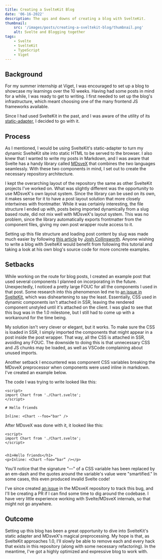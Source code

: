 ```yaml
---
title: Creating a SvelteKit Blog
date: '06-16-2022'
description: The ups and downs of creating a blog with SvelteKit.
thumbnail:
    src: '/images/posts/creating-a-sveltekit-blog/thumbnail.png'
    alt: Svelte and Blogging together
tags:
    - Svelte
    - SvelteKit
    - TypeScript
    - Viget
---
```


<script>
import ImageLink from '$lib/components/ImageLink.svelte';
import CodeComparison from '$lib/components/markdown/CodeComparison.svelte';
import { BASE_URL } from '$lib/env';
</script>

## Background

For my summer internship at <ImageLink href="https://www.viget.com/" svg="{BASE_URL}/icons/viget.svg#icon">Viget</ImageLink>, I was encouraged to set up a blog to showcase my learnings over the 10 weeks. Having had some posts in mind for a while, I was ready to get to writing. I first needed to set up the blog's infrastructure, which meant choosing one of the many frontend JS frameworks available.

Since I had used SvelteKit in the past, and I was aware of the utility of its [static-adapter](https://kit.svelte.dev/docs/adapters#supported-environments-static-sites), I decided to go with it.

## Process

As I mentioned, I would be using SvelteKit's static-adapter to turn my dynamic SvelteKit site into static HTML to be served to the browser. I also knew that I wanted to write my posts in Markdown, and I was aware that Svelte has a handy library called [MDsveX](https://mdsvex.pngwn.io/) that combines the two languages seamlessly. With these two components in mind, I set out to create the necessary repository architecture.

I kept the overarching layout of the repository the same as other SvelteKit projects I've worked on. What was slightly different was the opportunity to use MDsveX's own layout system. Since the library can be used on its own, it makes sense for it to have a post layout solution that more closely intertwines with frontmatter. While it was certainly interesting, the file structure I ended up with, posts being imported dynamically from a slug based route, did not mix well with MDsveX's layout system. This was no problem, since the library automatically exports frontmatter from the component files, giving my own post wrapper route access to it.

Setting up this file structure and loading post content by slug was made much easier by following [this article](https://joshcollinsworth.com/blog/build-static-sveltekit-markdown-blog) by [Josh Collinsworth](https://joshcollinsworth.com/). Anyone wishing to write a blog with SvelteKit would benefit from following this tutorial and taking a look at his own blog's source code for more concrete examples.

## Setbacks

While working on the route for blog posts, I created an example post that used several components I planned on incorporating in the future. Unexpectedly, I noticed a pretty large FOUC for all the components I used in that post. Some research into this phenomenon led me to [an issue in SvelteKit](https://github.com/sveltejs/kit/issues/5137), which was disheartening to say the least. Essentially, CSS used in dynamic components isn't attached in SSR, leaving the rendered component unstyled until it's attached on the client. I was glad to see that this bug was in the 1.0 milestone, but I still had to come up with a workaround for the time being.

My solution isn't very clever or elegant, but it works. To make sure the CSS is loaded in SSR, I simply imported the components that might appear in a post inside the post wrapper. That way, all the CSS is attached in SSR, avoiding any FOUC. The downside to doing this is that unnecessary CSS and JS chunks may be loaded, as well as VSCode complaining about unused imports.

Another setback I encountered was component CSS variables breaking the MDsveX preprocessor when components were used inline in markdown. I've created an example below.

<div class="full-width">
<CodeComparison>

<div slot="first">

The code I was trying to write looked like this:

```svelte
<script>
import Chart from './Chart.svelte';
</script>

# Hello friends

Inline: <Chart --foo="bar" />
```
</div>

<div slot="second">

After MDsveX was done with it, it looked like this:

```svelte
<script>
import Chart from './Chart.svelte';
</script>


<h1>Hello friends</h1>
<p>Inline: <Chart —foo=“bar” /></p>
```
</div>

</CodeComparison>
</div>

You'll notice that the signature "&ndash;&ndash;" of a CSS variable has been replaced by an em-dash and the quotes around the variable's value were "smartified." In some cases, this even produced invalid Svelte code!

I've since created [an issue](https://github.com/pngwn/MDsveX/issues/459) in the MDsveX repository to track this bug, and I'll be creating a PR if I can find some time to dig around the codebase. I have very little experience working with Svelte/MDsveX internals, so that might not go anywhere.

## Outcome

Setting up this blog has been a great opportunity to dive into SvelteKit's static adapter and MDsveX's magical preprocessing. My hope is that, as SvelteKit approaches 1.0, I'll slowly be able to remove each and every hack that exists in this repository (along with some necessary refactoring). In the meantime, I've got a highly optimized and expressive blog to work with.
